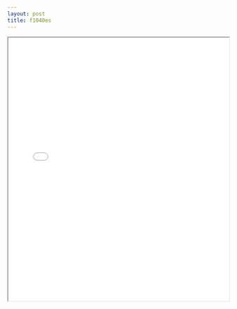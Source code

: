 ```yaml
---
layout: post
title: f1040es
---
```


<div class="pdf-container">
<iframe src="/ea/assets/pdfs/f1040es.pdf" height="600" width="100%" allowFullScreen="true"></iframe>
</div>

